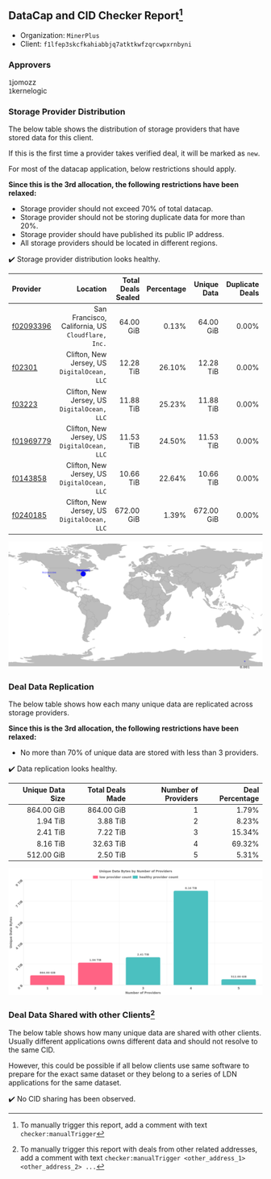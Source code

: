 ## DataCap and CID Checker Report[^1]
 - Organization: `MinerPlus`
 - Client: `f1lfep3skcfkahiabbjq7atktkwfzqrcwpxrnbyni`
### Approvers
`1`jomozz<br/>`1`kernelogic

### Storage Provider Distribution
The below table shows the distribution of storage providers that have stored data for this client.

If this is the first time a provider takes verified deal, it will be marked as `new`.

For most of the datacap application, below restrictions should apply.

**Since this is the 3rd allocation, the following restrictions have been relaxed:**
 - Storage provider should not exceed 70% of total datacap.
 - Storage provider should not be storing duplicate data for more than 20%.
 - Storage provider should have published its public IP address.
 - All storage providers should be located in different regions.

✔️ Storage provider distribution looks healthy.

| Provider                                              |                                             Location | Total Deals Sealed | Percentage | Unique Data | Duplicate Deals |
| :---------------------------------------------------- | ---------------------------------------------------: | -----------------: | ---------: | ----------: | --------------: |
| [f02093396](https://filfox.info/en/address/f02093396) | San Francisco, California, US<br/>`Cloudflare, Inc.` |          64.00 GiB |      0.13% |   64.00 GiB |           0.00% |
| [f02301](https://filfox.info/en/address/f02301)       |      Clifton, New Jersey, US<br/>`DigitalOcean, LLC` |          12.28 TiB |     26.10% |   12.28 TiB |           0.00% |
| [f03223](https://filfox.info/en/address/f03223)       |      Clifton, New Jersey, US<br/>`DigitalOcean, LLC` |          11.88 TiB |     25.23% |   11.88 TiB |           0.00% |
| [f01969779](https://filfox.info/en/address/f01969779) |      Clifton, New Jersey, US<br/>`DigitalOcean, LLC` |          11.53 TiB |     24.50% |   11.53 TiB |           0.00% |
| [f0143858](https://filfox.info/en/address/f0143858)   |      Clifton, New Jersey, US<br/>`DigitalOcean, LLC` |          10.66 TiB |     22.64% |   10.66 TiB |           0.00% |
| [f0240185](https://filfox.info/en/address/f0240185)   |      Clifton, New Jersey, US<br/>`DigitalOcean, LLC` |         672.00 GiB |      1.39% |  672.00 GiB |           0.00% |

<img src="https://raw.githubusercontent.com/data-preservation-programs/filplus-checker-assets/main/filecoin-project/filecoin-plus-large-datasets/issues/1840/1687920141326.png"/>

### Deal Data Replication
The below table shows how each many unique data are replicated across storage providers.


**Since this is the 3rd allocation, the following restrictions have been relaxed:**
- No more than 70% of unique data are stored with less than 3 providers.

✔️ Data replication looks healthy.

| Unique Data Size | Total Deals Made | Number of Providers | Deal Percentage |
| ---------------: | ---------------: | ------------------: | --------------: |
|       864.00 GiB |       864.00 GiB |                   1 |           1.79% |
|         1.94 TiB |         3.88 TiB |                   2 |           8.23% |
|         2.41 TiB |         7.22 TiB |                   3 |          15.34% |
|         8.16 TiB |        32.63 TiB |                   4 |          69.32% |
|       512.00 GiB |         2.50 TiB |                   5 |           5.31% |

<img src="https://raw.githubusercontent.com/data-preservation-programs/filplus-checker-assets/main/filecoin-project/filecoin-plus-large-datasets/issues/1840/1687920142451.png"/>

### Deal Data Shared with other Clients[^3]
The below table shows how many unique data are shared with other clients.
Usually different applications owns different data and should not resolve to the same CID.

However, this could be possible if all below clients use same software to prepare for the exact same dataset or they belong to a series of LDN applications for the same dataset.

✔️ No CID sharing has been observed.

[^1]: To manually trigger this report, add a comment with text `checker:manualTrigger`

[^2]: Deals from those addresses are combined into this report as they are specified with `checker:manualTrigger`

[^3]: To manually trigger this report with deals from other related addresses, add a comment with text `checker:manualTrigger <other_address_1> <other_address_2> ...`
